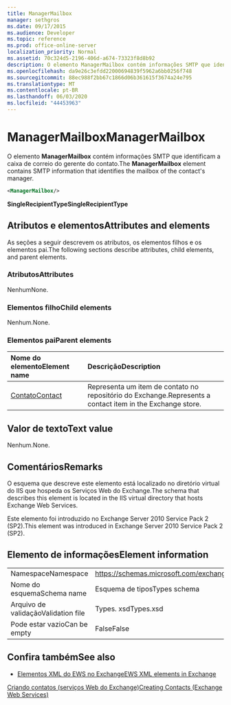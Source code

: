 ```yaml
---
title: ManagerMailbox
manager: sethgros
ms.date: 09/17/2015
ms.audience: Developer
ms.topic: reference
ms.prod: office-online-server
localization_priority: Normal
ms.assetid: 70c324d5-2196-406d-a674-73323f8d8b92
description: O elemento ManagerMailbox contém informações SMTP que identificam a caixa de correio do gerente do contato.
ms.openlocfilehash: da9e26c3efdd22000694839f5962a6bb0256f748
ms.sourcegitcommit: 88ec988f2bb67c1866d06b361615f3674a24e795
ms.translationtype: MT
ms.contentlocale: pt-BR
ms.lasthandoff: 06/03/2020
ms.locfileid: "44453963"
---
```

# <a name="managermailbox"></a><span data-ttu-id="6be05-103">ManagerMailbox</span><span class="sxs-lookup"><span data-stu-id="6be05-103">ManagerMailbox</span></span>

<span data-ttu-id="6be05-104">O elemento **ManagerMailbox** contém informações SMTP que identificam a caixa de correio do gerente do contato.</span><span class="sxs-lookup"><span data-stu-id="6be05-104">The **ManagerMailbox** element contains SMTP information that identifies the mailbox of the contact's manager.</span></span> 
  
```XML
<ManagerMailbox/>
```

 <span data-ttu-id="6be05-105">**SingleRecipientType**</span><span class="sxs-lookup"><span data-stu-id="6be05-105">**SingleRecipientType**</span></span>
## <a name="attributes-and-elements"></a><span data-ttu-id="6be05-106">Atributos e elementos</span><span class="sxs-lookup"><span data-stu-id="6be05-106">Attributes and elements</span></span>

<span data-ttu-id="6be05-107">As seções a seguir descrevem os atributos, os elementos filhos e os elementos pai.</span><span class="sxs-lookup"><span data-stu-id="6be05-107">The following sections describe attributes, child elements, and parent elements.</span></span>
  
### <a name="attributes"></a><span data-ttu-id="6be05-108">Atributos</span><span class="sxs-lookup"><span data-stu-id="6be05-108">Attributes</span></span>

<span data-ttu-id="6be05-109">Nenhum</span><span class="sxs-lookup"><span data-stu-id="6be05-109">None.</span></span>
  
### <a name="child-elements"></a><span data-ttu-id="6be05-110">Elementos filho</span><span class="sxs-lookup"><span data-stu-id="6be05-110">Child elements</span></span>

<span data-ttu-id="6be05-111">Nenhum.</span><span class="sxs-lookup"><span data-stu-id="6be05-111">None.</span></span>
  
### <a name="parent-elements"></a><span data-ttu-id="6be05-112">Elementos pai</span><span class="sxs-lookup"><span data-stu-id="6be05-112">Parent elements</span></span>

|<span data-ttu-id="6be05-113">**Nome do elemento**</span><span class="sxs-lookup"><span data-stu-id="6be05-113">**Element name**</span></span>|<span data-ttu-id="6be05-114">**Descrição**</span><span class="sxs-lookup"><span data-stu-id="6be05-114">**Description**</span></span>|
|:-----|:-----|
|[<span data-ttu-id="6be05-115">Contato</span><span class="sxs-lookup"><span data-stu-id="6be05-115">Contact</span></span>](contact.md) <br/> |<span data-ttu-id="6be05-116">Representa um item de contato no repositório do Exchange.</span><span class="sxs-lookup"><span data-stu-id="6be05-116">Represents a contact item in the Exchange store.</span></span>  <br/> |
   
## <a name="text-value"></a><span data-ttu-id="6be05-117">Valor de texto</span><span class="sxs-lookup"><span data-stu-id="6be05-117">Text value</span></span>

<span data-ttu-id="6be05-118">Nenhum.</span><span class="sxs-lookup"><span data-stu-id="6be05-118">None.</span></span>
  
## <a name="remarks"></a><span data-ttu-id="6be05-119">Comentários</span><span class="sxs-lookup"><span data-stu-id="6be05-119">Remarks</span></span>

<span data-ttu-id="6be05-120">O esquema que descreve este elemento está localizado no diretório virtual do IIS que hospeda os Serviços Web do Exchange.</span><span class="sxs-lookup"><span data-stu-id="6be05-120">The schema that describes this element is located in the IIS virtual directory that hosts Exchange Web Services.</span></span>
  
<span data-ttu-id="6be05-121">Este elemento foi introduzido no Exchange Server 2010 Service Pack 2 (SP2).</span><span class="sxs-lookup"><span data-stu-id="6be05-121">This element was introduced in Exchange Server 2010 Service Pack 2 (SP2).</span></span>
  
## <a name="element-information"></a><span data-ttu-id="6be05-122">Elemento de informações</span><span class="sxs-lookup"><span data-stu-id="6be05-122">Element information</span></span>

|||
|:-----|:-----|
|<span data-ttu-id="6be05-123">Namespace</span><span class="sxs-lookup"><span data-stu-id="6be05-123">Namespace</span></span>  <br/> |https://schemas.microsoft.com/exchange/services/2006/types  <br/> |
|<span data-ttu-id="6be05-124">Nome do esquema</span><span class="sxs-lookup"><span data-stu-id="6be05-124">Schema name</span></span>  <br/> |<span data-ttu-id="6be05-125">Esquema de tipos</span><span class="sxs-lookup"><span data-stu-id="6be05-125">Types schema</span></span>  <br/> |
|<span data-ttu-id="6be05-126">Arquivo de validação</span><span class="sxs-lookup"><span data-stu-id="6be05-126">Validation file</span></span>  <br/> |<span data-ttu-id="6be05-127">Types. xsd</span><span class="sxs-lookup"><span data-stu-id="6be05-127">Types.xsd</span></span>  <br/> |
|<span data-ttu-id="6be05-128">Pode estar vazio</span><span class="sxs-lookup"><span data-stu-id="6be05-128">Can be empty</span></span>  <br/> |<span data-ttu-id="6be05-129">False</span><span class="sxs-lookup"><span data-stu-id="6be05-129">False</span></span>  <br/> |
   
## <a name="see-also"></a><span data-ttu-id="6be05-130">Confira também</span><span class="sxs-lookup"><span data-stu-id="6be05-130">See also</span></span>



- [<span data-ttu-id="6be05-131">Elementos XML do EWS no Exchange</span><span class="sxs-lookup"><span data-stu-id="6be05-131">EWS XML elements in Exchange</span></span>](ews-xml-elements-in-exchange.md)


[<span data-ttu-id="6be05-132">Criando contatos (serviços Web do Exchange)</span><span class="sxs-lookup"><span data-stu-id="6be05-132">Creating Contacts (Exchange Web Services)</span></span>](https://msdn.microsoft.com/library/4845917e-70d1-481c-bbd7-011ec6571789%28Office.15%29.aspx)

